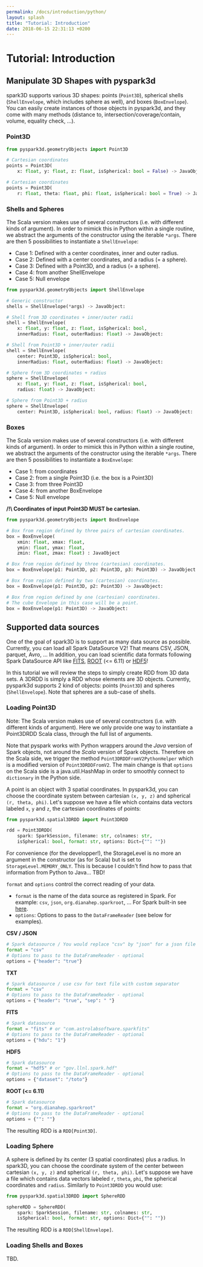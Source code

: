 ```yaml
---
permalink: /docs/introduction/python/
layout: splash
title: "Tutorial: Introduction"
date: 2018-06-15 22:31:13 +0200
---
```


# Tutorial: Introduction

## Manipulate 3D Shapes with pyspark3d

spark3D supports various 3D shapes: points (`Point3D`), spherical shells (`ShellEnvelope`, which includes sphere as well), and boxes (`BoxEnvelope`). You can easily create instances of those objects in pyspark3d, and they come with many methods (distance to, intersection/coverage/contain, volume, equality check, ...).

### Point3D

```python
from pyspark3d.geometryObjects import Point3D

# Cartesian coordinates
points = Point3D(
	x: float, y: float, z: float, isSpherical: bool = False) -> JavaObject:

# Cartesian coordinates
points = Point3D(
	r: float, theta: float, phi: float, isSpherical: bool = True) -> JavaObject:
```

### Shells and Spheres

The Scala version makes use of several constructors (i.e. with different
kinds of argument). In order to mimick this in Python within a single routine, we
abstract the arguments of the constructor using the iterable `*args`.
There are then 5 possibilities to instantiate a `ShellEnvelope`:

- Case 1: Defined with a center coordinates, inner and outer radius.
- Case 2: Defined with a center coordinates, and a radius (= a sphere).
- Case 3: Defined with a Point3D, and a radius (= a sphere).
- Case 4: from another ShellEnvelope
- Case 5: Null envelope

```python
from pyspark3d.geometryObjects import ShellEnvelope

# Generic constructor
shells = ShellEnvelope(*args) -> JavaObject:

# Shell from 3D coordinates + inner/outer radii
shell = ShellEnvelope(
	x: float, y: float, z: float, isSpherical: bool, 
	innerRadius: float, outerRadius: float) -> JavaObject:

# Shell from Point3D + inner/outer radii
shell = ShellEnvelope(
	center: Point3D, isSpherical: bool, 
	innerRadius: float, outerRadius: float) -> JavaObject:

# Sphere from 3D coordinates + radius
sphere = ShellEnvelope(
	x: float, y: float, z: float, isSpherical: bool, 
	radius: float) -> JavaObject:

# Sphere from Point3D + radius
sphere = ShellEnvelope(
	center: Point3D, isSpherical: bool, radius: float) -> JavaObject:
```

### Boxes

The Scala version makes use of several constructors (i.e. with different
kinds of argument). In order to mimick this in Python within a single routine, we
abstract the arguments of the constructor using the iterable `*args`.
There are then 5 possibilities to instantiate a `BoxEnvelope`:

- Case 1: from coordinates
- Case 2: from a single Point3D (i.e. the box is a Point3D)
- Case 3: from three Point3D
- Case 4: from another BoxEnvelope
- Case 5: Null envelope

**/!\ Coordinates of input Point3D MUST be cartesian.**

```python
from pyspark3d.geometryObjects import BoxEnvelope

# Box from region defined by three pairs of cartesian coordinates.
box = BoxEnvelope(
	xmin: float, xmax: float, 
	ymin: float, ymax: float, 
	zmin: float, zmax: float) : JavaObject

# Box from region defined by three (cartesian) coordinates.
box = BoxEnvelope(p1: Point3D, p2: Point3D, p3: Point3D) -> JavaObject:

# Box from region defined by two (cartesian) coordinates.
box = BoxEnvelope(p1: Point3D, p2: Point3D) -> JavaObject:

# Box from region defined by one (cartesian) coordinates.
# The cube Envelope in this case will be a point.
box = BoxEnvelope(p1: Point3D) -> JavaObject:
```

## Supported data sources

One of the goal of spark3D is to support as many data source as possible. Currently, you can load all Spark DataSource V2! That means CSV, JSON, parquet, Avro, ... In addition, you can load scientific data formats following Spark DataSource API like [FITS](https:#github.com/astrolabsoftware/spark-fits), [ROOT](https:#github.com/diana-hep/spark-root) (<= 6.11) or [HDF5](https:#github.com/LLNL/spark-hdf5)!

In this tutorial we will review the steps to simply create RDD from 3D data sets. A 3DRDD is simply a RDD whose elements are 3D objects. Currently, pyspark3d supports 2 kind of objects: points (`Point3D`) and spheres (`ShellEnvelope`). Note that spheres are a sub-case of shells.

### Loading Point3D

Note:
The Scala version makes use of several constructors (i.e. with different
kinds of argument). Here we only provide one way to instantiate a
Point3DRDD Scala class, through the full list of arguments.

Note that pyspark works with Python wrappers around the *Java* version
of Spark objects, not around the *Scala* version of Spark objects.
Therefore on the Scala side, we trigger the method
`Point3DRDDFromV2PythonHelper` which is a modified version of
`Point3DRDDFromV2`. The main change is that `options` on the Scala side
is a java.util.HashMap in order to smoothly connect to `dictionary` in
the Python side.

A point is an object with 3 spatial coordinates. In pyspark3d, you can choose the coordinate system between cartesian `(x, y, z)` and spherical `(r, theta, phi)`. Let's suppose we have a file which contains data vectors labeled `x`, `y` and `z`, the cartesian coordinates of points:

```python
from pyspark3d.spatial3DRDD import Point3DRDD

rdd = Point3DRDD(
	spark: SparkSession, filename: str, colnames: str, 
	isSpherical: bool, format: str, options: Dict={"": ""})
```

For convenience (for the developper!), the StorageLevel is no more an
argument in the constructor (as for Scala) but is set to `StorageLevel.MEMORY_ONLY`.
This is because I couldn't find how to pass that information from
Python to Java... TBD!

`format` and `options` control the correct reading of your data.

* `format` is the name of the data source as registered in Spark. For example: `csv`, `json`, `org.dianahep.sparkroot`, ... For Spark built-in see [here](https:#github.com/apache/spark/blob/301bff70637983426d76b106b7c659c1f28ed7bf/sql/core/src/main/scala/org/apache/spark/sql/execution/datasources/DataSource.scala#L560).
* `options`: Options to pass to the `DataFrameReader` (see below for examples).

**CSV / JSON**

```python
# Spark datasource / You would replace "csv" by "json" for a json file
format = "csv"
# Options to pass to the DataFrameReader - optional
options = {"header": "true"}
```

**TXT**

```python
# Spark datasource / use csv for text file with custom separator
format = "csv"
# Options to pass to the DataFrameReader - optional
options = {"header": "true", "sep": " "}
```

**FITS**

```python
# Spark datasource
format = "fits" # or "com.astrolabsoftware.sparkfits"
# Options to pass to the DataFrameReader - optional
options = {"hdu": "1"}
```

**HDF5**

```python
# Spark datasource
format = "hdf5" # or "gov.llnl.spark.hdf"
# Options to pass to the DataFrameReader - optional
options = {"dataset": "/toto"}
```

**ROOT (<= 6.11)**

```python
# Spark datasource
format = "org.dianahep.sparkroot"
# Options to pass to the DataFrameReader - optional
options = {"": ""}
```

The resulting RDD is a `RDD[Point3D]`.

### Loading Sphere

A sphere is defined by its center (3 spatial coordinates) plus a radius.
In spark3D, you can choose the coordinate system of the center between cartesian `(x, y, z)` and spherical `(r, theta, phi)`. Let's suppose we have a file which contains data vectors labeled `r`, `theta`, `phi`, the spherical coordinates and `radius`. Similarly to `Point3DRDD` you would use:

```python
from pyspark3d.spatial3DRDD import SphereRDD

sphereRDD = SphereRDD(
	spark: SparkSession, filename: str, colnames: str,
	isSpherical: bool, format: str, options: Dict={"": ""})
```

The resulting RDD is a `RDD[ShellEnvelope]`.

### Loading Shells and Boxes

TBD.
